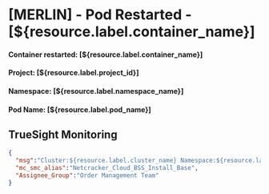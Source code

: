 # [MERLIN] - Pod Restarted - [${resource.label.container_name}]
#### **Container restarted:** [${resource.label.container_name}]
#### **Project:** [${resource.label.project_id}]
#### **Namespace:** [${resource.label.namespace_name}] 
#### **Pod Name:** [${resource.label.pod_name}]

## TrueSight Monitoring
```json
{
  "msg":"Cluster:${resource.label.cluster_name} Namespace:${resource.label.namespace_name}  Deployment: ${resource.label.container_name} and Pod:${resource.label.pod_name} is down for over 30 min",
  "mc_smc_alias":"Netcracker_Cloud_BSS_Install_Base",
  "Assignee_Group":"Order Management Team"
}
```